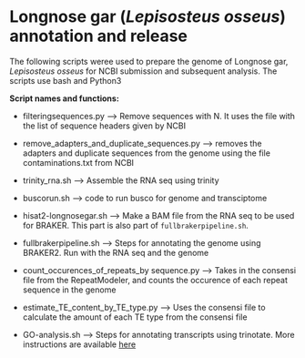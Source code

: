 # Longnose gar (_Lepisosteus osseus_) annotation and release
The following scripts weree used to prepare the genome of Longnose gar, _Lepisosteus osseus_ for NCBI submission and subsequent analysis. The scripts use bash and Python3

**Script names and functions:**

* filteringsequences.py --> Remove sequences with N. It uses the file with the list of sequence headers given by NCBI  

* remove_adapters_and_duplicate_sequences.py --> removes the adapters and duplicate sequences from the genome using the file contaminations.txt from NCBI

* trinity_rna.sh --> Assemble the RNA seq using trinity

* buscorun.sh --> code to run busco for genome and transciptome

* hisat2-longnosegar.sh --> Make a BAM file from the RNA seq to be used for BRAKER. This part is also part of `fullbrakerpipeline.sh`. 

* fullbrakerpipeline.sh --> Steps for annotating the genome using BRAKER2. Run with the RNA seq and the genome

* count_occurences_of_repeats_by sequence.py --> Takes in the consensi file from the RepeatModeler, and counts the occurence of each repeat sequence in the genome

* estimate_TE_content_by_TE_type.py --> Uses the consensi file to calculate the amount of each TE type from the consensi file

* GO-analysis.sh --> Steps for annotating transcripts using trinotate. More instructions are available [here](https://bioinformaticsworkbook.org/dataAnalysis/RNA-Seq/annotating-transcripts.html#gsc.tab=0)
